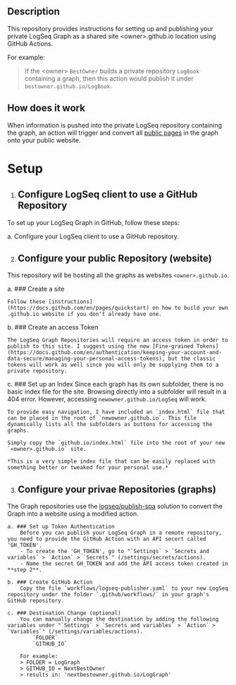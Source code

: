 ## Description

This repository provides instructions for setting up and publishing your private LogSeq Graph as a shared site \<owner\>.github.io location using GitHub Actions.

For example:
> If the \<owner\> `BestOwner` builds a private repository `LogBook` containing a graph, then this action would publish it under `bestowner.github.io/LogBook`.

## How does it work

When information is pushed into the private LogSeq repository containing the graph, an action will trigger and convert all [public pages](https://docs.logseq.com/#/page/publishing%20(desktop%20app%20only)?anchor=ls-block-650b2586-475f-42d2-9473-5553f6901713) in the graph onto your public website.

# Setup

1. ## Configure LogSeq client to use a GitHub Repository

To set up your LogSeq Graph in GitHub, follow these steps:

a. Configure your LogSeq client to use a GitHub repository.



2. ## Configure your public Repository (website)

This repository will be hosting all the graphs as websites `<owner>.github.io`.

a. ### Create a site

    Follow these [instructions](https://docs.github.com/en/pages/quickstart) on how to build your own .github.io website if you don't already have one.

b. ### Create an access Token

    The LogSeq Graph Repositories will require an access token in order to publish to this site. I suggest using the new [Fine-grained Tokens](https://docs.github.com/en/authentication/keeping-your-account-and-data-secure/managing-your-personal-access-tokens), but the classic tokens will work as well since you will only be supplying them to a private repository.

c. ### Set up an Index
    Since each graph has its own subfolder, there is no basic index file for the site. Browsing directly into a subfolder will result in a 404 error. However, accessing `newowner.github.io/LogSeq` will work.

    To provide easy navigation, I have included an `index.html` file that can be placed in the root of `newowner.github.io`. This file dynamically lists all the subfolders as buttons for accessing the graphs.

    Simply copy the `github.io/index.html` file into the root of your new `<owner>.github.io` site.

    *This is a very simple index file that can be easily replaced with something better or tweaked for your personal use.*

3. ## Configure your privae Repositories (graphs)

The Graph repositories use the [logseq/publish-spa](https://github.com/logseq/publish-spa) solution to convert the Graph into a website using a modified action.

    a. ### Set up Token Authentication
        Before you can publish your LogSeq Graph in a remote repository, you need to provide the GitHub Action with an API secert called 'GH_TOKEN'.
        - To create the 'GH_TOKEN', go to "`Settings` > `Secrets and variables` > `Action` > `Secrets`" (/settings/secrets/actions). 
        - Name the secret GH_TOKEN and add the API access token created in **step 2**.

    b. ### Create GitHub Action
        Copy the file `workflows/logseq-publisher.yaml` to your new LogSeq repository under the folder `.github/workflows/` in your graph's GitHub repository.

    c. ### Destination Change (optional)
        You can manually change the destination by adding the following variables under "`Settings` > `Secrets and variables` > `Action` > `Variables`" (/settings/variables/actions).
            `FOLDER`
            `GITHUB_IO`

        For example:
        > FOLDER = LogGraph
        > GITHUB_IO = NextBestOwner
        > results in: 'nextbestowner.github.io/LogGraph'


